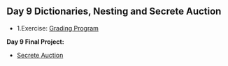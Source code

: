 ## Day 9 Dictionaries, Nesting and Secrete Auction

- 1.Exercise: [Grading Program](https://replit.com/@supercodr/day-9-start)

**Day 9 Final Project:**

- [Secrete Auction](https://replit.com/@supercodr/blind-auction-start)